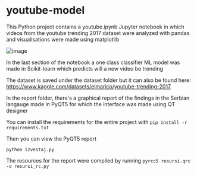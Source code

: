 # youtube-model

This Python project contains a youtube.ipynb Jupyter notebook in which videos from the youtube trending 2017 dataset were analyzed with pandas and visualisations were made using matplotlib

![image](https://github.com/user-attachments/assets/32eba06c-c1f7-48f4-88d1-818cb6c926cc)

In the last section of the notebook a one class classifier ML model was made in Scikit-learn which predicts will a new video be trending

The dataset is saved under the dataset folder but it can also be found here: https://www.kaggle.com/datasets/elmarico/youtube-trending-2017

In the report folder, there's a graphical report of the findings in the Serbian langauge made in PyQT5 for which the interface was made using QT designer

You can install the requirements for the entire project with `pip install -r requirements.txt`

Then you can view the PyQT5 report

`python izvestaj.py`

The resources for the report were compiled by running
`pyrcc5 resursi.qrc -o resursi_rc.py`
